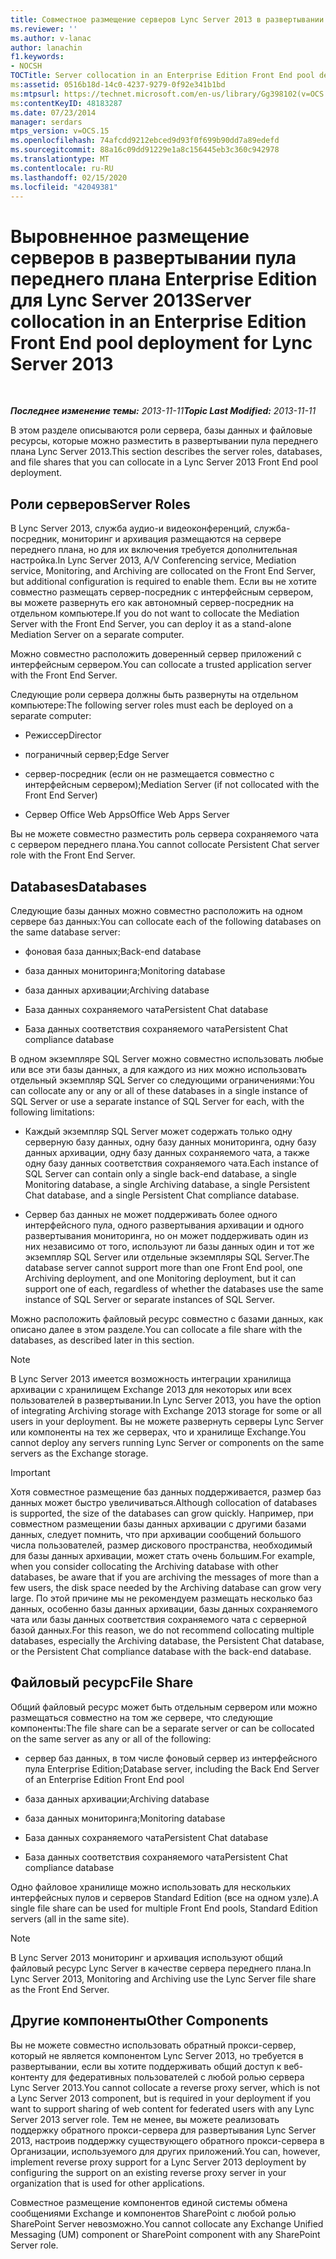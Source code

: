 ```yaml
---
title: Совместное размещение серверов Lync Server 2013 в развертывании пула переднего плана Enterprise Edition
ms.reviewer: ''
ms.author: v-lanac
author: lanachin
f1.keywords:
- NOCSH
TOCTitle: Server collocation in an Enterprise Edition Front End pool deployment
ms:assetid: 0516b18d-14c0-4237-9279-0f92e341b1bd
ms:mtpsurl: https://technet.microsoft.com/en-us/library/Gg398102(v=OCS.15)
ms:contentKeyID: 48183287
ms.date: 07/23/2014
manager: serdars
mtps_version: v=OCS.15
ms.openlocfilehash: 74afcdd9212ebced9d93f0f699b90dd7a89edefd
ms.sourcegitcommit: 88a16c09dd91229e1a8c156445eb3c360c942978
ms.translationtype: MT
ms.contentlocale: ru-RU
ms.lasthandoff: 02/15/2020
ms.locfileid: "42049381"
---
```

<div data-xmlns="http://www.w3.org/1999/xhtml">

<div class="topic" data-xmlns="http://www.w3.org/1999/xhtml" data-msxsl="urn:schemas-microsoft-com:xslt" data-cs="http://msdn.microsoft.com/">

<div data-asp="http://msdn2.microsoft.com/asp">

# <a name="server-collocation-in-an-enterprise-edition-front-end-pool-deployment-for-lync-server-2013"></a><span data-ttu-id="f69d9-102">Выровненное размещение серверов в развертывании пула переднего плана Enterprise Edition для Lync Server 2013</span><span class="sxs-lookup"><span data-stu-id="f69d9-102">Server collocation in an Enterprise Edition Front End pool deployment for Lync Server 2013</span></span>

</div>

<div id="mainSection">

<div id="mainBody">

<span> </span>

<span data-ttu-id="f69d9-103">_**Последнее изменение темы:** 2013-11-11_</span><span class="sxs-lookup"><span data-stu-id="f69d9-103">_**Topic Last Modified:** 2013-11-11_</span></span>

<span data-ttu-id="f69d9-104">В этом разделе описываются роли сервера, базы данных и файловые ресурсы, которые можно разместить в развертывании пула переднего плана Lync Server 2013.</span><span class="sxs-lookup"><span data-stu-id="f69d9-104">This section describes the server roles, databases, and file shares that you can collocate in a Lync Server 2013 Front End pool deployment.</span></span>

<div>

## <a name="server-roles"></a><span data-ttu-id="f69d9-105">Роли серверов</span><span class="sxs-lookup"><span data-stu-id="f69d9-105">Server Roles</span></span>

<span data-ttu-id="f69d9-106">В Lync Server 2013, служба аудио-и видеоконференций, служба-посредник, мониторинг и архивация размещаются на сервере переднего плана, но для их включения требуется дополнительная настройка.</span><span class="sxs-lookup"><span data-stu-id="f69d9-106">In Lync Server 2013, A/V Conferencing service, Mediation service, Monitoring, and Archiving are collocated on the Front End Server, but additional configuration is required to enable them.</span></span> <span data-ttu-id="f69d9-107">Если вы не хотите совместно размещать сервер-посредник с интерфейсным сервером, вы можете развернуть его как автономный сервер-посредник на отдельном компьютере.</span><span class="sxs-lookup"><span data-stu-id="f69d9-107">If you do not want to collocate the Mediation Server with the Front End Server, you can deploy it as a stand-alone Mediation Server on a separate computer.</span></span>

<span data-ttu-id="f69d9-108">Можно совместно расположить доверенный сервер приложений с интерфейсным сервером.</span><span class="sxs-lookup"><span data-stu-id="f69d9-108">You can collocate a trusted application server with the Front End Server.</span></span>

<span data-ttu-id="f69d9-109">Следующие роли сервера должны быть развернуты на отдельном компьютере:</span><span class="sxs-lookup"><span data-stu-id="f69d9-109">The following server roles must each be deployed on a separate computer:</span></span>

  - <span data-ttu-id="f69d9-110">Режиссер</span><span class="sxs-lookup"><span data-stu-id="f69d9-110">Director</span></span>

  - <span data-ttu-id="f69d9-111">пограничный сервер;</span><span class="sxs-lookup"><span data-stu-id="f69d9-111">Edge Server</span></span>

  - <span data-ttu-id="f69d9-112">сервер-посредник (если он не размещается совместно с интерфейсным сервером);</span><span class="sxs-lookup"><span data-stu-id="f69d9-112">Mediation Server (if not collocated with the Front End Server)</span></span>

  - <span data-ttu-id="f69d9-113">Сервер Office Web Apps</span><span class="sxs-lookup"><span data-stu-id="f69d9-113">Office Web Apps Server</span></span>

<span data-ttu-id="f69d9-114">Вы не можете совместно разместить роль сервера сохраняемого чата с сервером переднего плана.</span><span class="sxs-lookup"><span data-stu-id="f69d9-114">You cannot collocate Persistent Chat server role with the Front End Server.</span></span>

</div>

<div>

## <a name="databases"></a><span data-ttu-id="f69d9-115">Databases</span><span class="sxs-lookup"><span data-stu-id="f69d9-115">Databases</span></span>

<span data-ttu-id="f69d9-116">Следующие базы данных можно совместно расположить на одном сервере баз данных:</span><span class="sxs-lookup"><span data-stu-id="f69d9-116">You can collocate each of the following databases on the same database server:</span></span>

  - <span data-ttu-id="f69d9-117">фоновая база данных;</span><span class="sxs-lookup"><span data-stu-id="f69d9-117">Back-end database</span></span>

  - <span data-ttu-id="f69d9-118">база данных мониторинга;</span><span class="sxs-lookup"><span data-stu-id="f69d9-118">Monitoring database</span></span>

  - <span data-ttu-id="f69d9-119">база данных архивации;</span><span class="sxs-lookup"><span data-stu-id="f69d9-119">Archiving database</span></span>

  - <span data-ttu-id="f69d9-120">База данных сохраняемого чата</span><span class="sxs-lookup"><span data-stu-id="f69d9-120">Persistent Chat database</span></span>

  - <span data-ttu-id="f69d9-121">База данных соответствия сохраняемого чата</span><span class="sxs-lookup"><span data-stu-id="f69d9-121">Persistent Chat compliance database</span></span>

<span data-ttu-id="f69d9-122">В одном экземпляре SQL Server можно совместно использовать любые или все эти базы данных, а для каждого из них можно использовать отдельный экземпляр SQL Server со следующими ограничениями:</span><span class="sxs-lookup"><span data-stu-id="f69d9-122">You can collocate any or any or all of these databases in a single instance of SQL Server or use a separate instance of SQL Server for each, with the following limitations:</span></span>

  - <span data-ttu-id="f69d9-123">Каждый экземпляр SQL Server может содержать только одну серверную базу данных, одну базу данных мониторинга, одну базу данных архивации, одну базу данных сохраняемого чата, а также одну базу данных соответствия сохраняемого чата.</span><span class="sxs-lookup"><span data-stu-id="f69d9-123">Each instance of SQL Server can contain only a single back-end database, a single Monitoring database, a single Archiving database, a single Persistent Chat database, and a single Persistent Chat compliance database.</span></span>

  - <span data-ttu-id="f69d9-124">Сервер баз данных не может поддерживать более одного интерфейсного пула, одного развертывания архивации и одного развертывания мониторинга, но он может поддерживать один из них независимо от того, используют ли базы данных один и тот же экземпляр SQL Server или отдельные экземпляры SQL Server.</span><span class="sxs-lookup"><span data-stu-id="f69d9-124">The database server cannot support more than one Front End pool, one Archiving deployment, and one Monitoring deployment, but it can support one of each, regardless of whether the databases use the same instance of SQL Server or separate instances of SQL Server.</span></span>

<span data-ttu-id="f69d9-125">Можно расположить файловый ресурс совместно с базами данных, как описано далее в этом разделе.</span><span class="sxs-lookup"><span data-stu-id="f69d9-125">You can collocate a file share with the databases, as described later in this section.</span></span>

<div>


> [!NOTE]  
> <span data-ttu-id="f69d9-126">В Lync Server 2013 имеется возможность интеграции хранилища архивации с хранилищем Exchange 2013 для некоторых или всех пользователей в развертывании.</span><span class="sxs-lookup"><span data-stu-id="f69d9-126">In Lync Server 2013, you have the option of integrating Archiving storage with Exchange 2013 storage for some or all users in your deployment.</span></span> <span data-ttu-id="f69d9-127">Вы не можете развернуть серверы Lync Server или компоненты на тех же серверах, что и хранилище Exchange.</span><span class="sxs-lookup"><span data-stu-id="f69d9-127">You cannot deploy any servers running Lync Server or components on the same servers as the Exchange storage.</span></span>



</div>

<div>


> [!IMPORTANT]  
> <span data-ttu-id="f69d9-128">Хотя совместное размещение баз данных поддерживается, размер баз данных может быстро увеличиваться.</span><span class="sxs-lookup"><span data-stu-id="f69d9-128">Although collocation of databases is supported, the size of the databases can grow quickly.</span></span> <span data-ttu-id="f69d9-129">Например, при совместном размещении базы данных архивации с другими базами данных, следует помнить, что при архивации сообщений большого числа пользователей, размер дискового пространства, необходимый для базы данных архивации, может стать очень большим.</span><span class="sxs-lookup"><span data-stu-id="f69d9-129">For example, when you consider collocating the Archiving database with other databases, be aware that if you are archiving the messages of more than a few users, the disk space needed by the Archiving database can grow very large.</span></span> <span data-ttu-id="f69d9-130">По этой причине мы не рекомендуем размещать несколько баз данных, особенно базы данных архивации, базы данных сохраняемого чата или базы данных соответствия сохраняемого чата с серверной базой данных.</span><span class="sxs-lookup"><span data-stu-id="f69d9-130">For this reason, we do not recommend collocating multiple databases, especially the Archiving database, the Persistent Chat database, or the Persistent Chat compliance database with the back-end database.</span></span>



</div>

</div>

<div>

## <a name="file-share"></a><span data-ttu-id="f69d9-131">Файловый ресурс</span><span class="sxs-lookup"><span data-stu-id="f69d9-131">File Share</span></span>

<span data-ttu-id="f69d9-132">Общий файловый ресурс может быть отдельным сервером или можно размещаться совместно на том же сервере, что следующие компоненты:</span><span class="sxs-lookup"><span data-stu-id="f69d9-132">The file share can be a separate server or can be collocated on the same server as any or all of the following:</span></span>

  - <span data-ttu-id="f69d9-133">сервер баз данных, в том числе фоновый сервер из интерфейсного пула Enterprise Edition;</span><span class="sxs-lookup"><span data-stu-id="f69d9-133">Database server, including the Back End Server of an Enterprise Edition Front End pool</span></span>

  - <span data-ttu-id="f69d9-134">база данных архивации;</span><span class="sxs-lookup"><span data-stu-id="f69d9-134">Archiving database</span></span>

  - <span data-ttu-id="f69d9-135">база данных мониторинга;</span><span class="sxs-lookup"><span data-stu-id="f69d9-135">Monitoring database</span></span>

  - <span data-ttu-id="f69d9-136">База данных сохраняемого чата</span><span class="sxs-lookup"><span data-stu-id="f69d9-136">Persistent Chat database</span></span>

  - <span data-ttu-id="f69d9-137">База данных соответствия сохраняемого чата</span><span class="sxs-lookup"><span data-stu-id="f69d9-137">Persistent Chat compliance database</span></span>

<span data-ttu-id="f69d9-138">Одно файловое хранилище можно использовать для нескольких интерфейсных пулов и серверов Standard Edition (все на одном узле).</span><span class="sxs-lookup"><span data-stu-id="f69d9-138">A single file share can be used for multiple Front End pools, Standard Edition servers (all in the same site).</span></span>

<div>


> [!NOTE]  
> <span data-ttu-id="f69d9-139">В Lync Server 2013 мониторинг и архивация используют общий файловый ресурс Lync Server в качестве сервера переднего плана.</span><span class="sxs-lookup"><span data-stu-id="f69d9-139">In Lync Server 2013, Monitoring and Archiving use the Lync Server file share as the Front End Server.</span></span>



</div>

</div>

<div>

## <a name="other-components"></a><span data-ttu-id="f69d9-140">Другие компоненты</span><span class="sxs-lookup"><span data-stu-id="f69d9-140">Other Components</span></span>

<span data-ttu-id="f69d9-141">Вы не можете совместно использовать обратный прокси-сервер, который не является компонентом Lync Server 2013, но требуется в развертывании, если вы хотите поддерживать общий доступ к веб-контенту для федеративных пользователей с любой ролью сервера Lync Server 2013.</span><span class="sxs-lookup"><span data-stu-id="f69d9-141">You cannot collocate a reverse proxy server, which is not a Lync Server 2013 component, but is required in your deployment if you want to support sharing of web content for federated users with any Lync Server 2013 server role.</span></span> <span data-ttu-id="f69d9-142">Тем не менее, вы можете реализовать поддержку обратного прокси-сервера для развертывания Lync Server 2013, настроив поддержку существующего обратного прокси-сервера в Организации, используемого для других приложений.</span><span class="sxs-lookup"><span data-stu-id="f69d9-142">You can, however, implement reverse proxy support for a Lync Server 2013 deployment by configuring the support on an existing reverse proxy server in your organization that is used for other applications.</span></span>

<span data-ttu-id="f69d9-143">Совместное размещение компонентов единой системы обмена сообщениями Exchange и компонентов SharePoint с любой ролью SharePoint Server невозможно.</span><span class="sxs-lookup"><span data-stu-id="f69d9-143">You cannot collocate any Exchange Unified Messaging (UM) component or SharePoint component with any SharePoint Server role.</span></span>

</div>

</div>

<span> </span>

</div>

</div>

</div>

